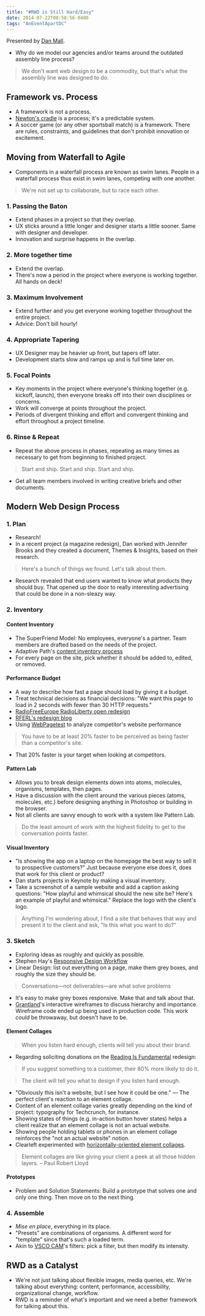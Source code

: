 ```yaml
---
title: "#RWD is Still Hard/Easy"
date: 2014-07-22T08:58:56-0400
tags: "AnEventApartDC"
---
```


Presented by [Dan Mall](http://danielmall.com/).

- Why do we model our agencies and/or teams around the outdated assembly line process?

> We don't want web design to be a commodity, but that's what the assembly line was designed to do.


## Framework vs. Process

- A framework is not a process.
- [Newton's cradle](http://en.wikipedia.org/wiki/Newton's_cradle) is a process; it's a predictable system.
- A soccer game (or any other sportsball match) is a framework. There are rules, constraints, and guidelines that don't prohibit innovation or excitement.


## Moving from Waterfall to Agile

- Components in a waterfall process are known as swim lanes. People in a waterfall process thus exist in swim lanes, competing with one another.

> We're not set up to collaborate, but to race each other.

### 1. Passing the Baton

- Extend phases in a project so that they overlap.
- UX sticks around a little longer and designer starts a little sooner. Same with designer and developer.
- Innovation and surprise happens in the overlap.

### 2. More together time

- Extend the overlap.
- There's now a period in the project where everyone is working together. All hands on deck!

### 3. Maximum Involvement

- Extend further and you get everyone working together throughout the entire project.
- Advice: Don't bill hourly!

### 4. Appropriate Tapering

- UX Designer may be heavier up front, but tapers off later.
- Development starts slow and ramps up and is full time later on.

### 5. Focal Points

- Key moments in the project where everyone's thinking together (e.g. kickoff, launch), then everyone breaks off into their own disciplines or concerns.
- Work will converge at points throughout the project.
- Periods of divergent thinking and effort and convergent thinking and effort throughout a project timeline.

### 6. Rinse & Repeat

- Repeat the above process in phases, repeating as many times as necessary to get from beginning to finished project.

> Start and ship. Start and ship. Start and ship.

- Get all team members involved in writing creative briefs and other documents.


## Modern Web Design Process

### 1. Plan

- Research!
- In a recent project (a magazine redesign), Dan worked with Jennifer Brooks and they created a document, Themes & Insights, based on their research.

> Here's a bunch of things we found. Let's talk about them.

- Research revealed that end users wanted to know what products they should buy. That opened up the door to really interesting advertising that could be done in a non-sleazy way.

### 2. Inventory

#### Content Inventory

- The SuperFriend Model: No employees, everyone's a partner. Team members are drafted based on the needs of the project.
- Adaptive Path's [content inventory process](http://www.adaptivepath.com/ideas/doing-content-inventory/)
- For every page on the site, pick whether it should be added to, edited, or removed.

#### Performance Budget

- A way to describe how fast a page should load by giving it a budget.
- Treat technical decisions as financial decisions: "We want this page to load in 2 seconds with fewer than 30 HTTP requests."
- [RadioFreeEurope RadioLiberty open redesign](http://danielmall.com/articles/radio-free-europe-open-redesign/)
- [RFERL's redesign blog](http://responsivedesign.rferl.org/)
- Using [WebPagetest](http://www.webpagetest.org/) to analyze competitor's website performance

> You have to be at least 20% faster to be perceived as being faster than a competitor's site.

- That 20% faster is your target when looking at competitors.

#### Pattern Lab

- Allows you to break design elements down into atoms, molecules, organisms, templates, then pages.
- Have a discussion with the client around the various pieces (atoms, molecules, etc.) before designing anything in Photoshop or building in the browser.
- Not all clients are savvy enough to work with a system like Pattern Lab.

> Do the least amount of work with the highest fidelity to get to the conversation points faster.

#### Visual Inventory

- "Is showing the app on a laptop on the homepage the best way to sell it to prospective customers?" Just because everyone else does it, does that work for this client or product?
- Dan starts projects in Keynote by making a visual inventory.
- Take a screenshot of a sample website and add a caption asking questions: "How playful and whimsical should the new site be? Here's an example of playful and whimsical." Replace the logo with the client's logo.

> Anything I'm wondering about, I find a site that behaves that way and present it to the client and ask, "Is this what you want to do?"

### 3. Sketch

- Exploring ideas as roughly and quickly as possible.
- Stephen Hay's [Responsive Design Workflow](http://responsivedesignworkflow.com/)
- Linear Design: list out everything on a page, make them grey boxes, and roughly the size they should be.

> Conversations—not deliverables—are what solve problems

- It's easy to make grey boxes responsive. Make that and talk about that.
- [Grantland](http://grantland.com/)'s interactive wireframes to discuss hierarchy and importance. Wireframe code ended up being used in production code. This work _could_ be throwaway, but doesn't have to be.

#### Element Collages

> When you listen hard enough, clients will tell you about their brand.

- Regarding soliciting donations on the [Reading Is Fundamental](http://www.rif.org/) redesign:

> If you suggest something to a customer, their 80% more likely to do it.

> The client will tell you what to design if you listen hard enough.

- "Obviously this isn't a website, but I see how it could be one." — The perfect client's reaction to an element collage.
- Content of an element collage varies greatly depending on the kind of project: typography for Techcrunch, for instance.
- Showing states of things (e.g. in-action button hover states) helps a client realize that an element collage is not an actual website.
- Showing people holding tablets or phones in an element collage reinforces the "not an actual website" notion.
- Clearleft experimented with [horizontally-oriented element collages](http://clearleft.com/thinks/visualdesignexplorations/).

> Element collages are like giving your client a peek at all those hidden layers. – Paul Robert Lloyd

#### Prototypes

- Problem and Solution Statements: Build a prototype that solves one and only one thing. Then move on to the next thing.

### 4. Assemble

- _Mise en place_, everything in its place.
- "Presets" are combinations of organisms. A different word for "template" since that's such a loaded term.
- Akin to [VSCO CAM](http://vsco.co/vscocam)'s filters: pick a filter, but then modify its intensity.


## RWD as a Catalyst

- We're not just talking about flexible images, media queries, etc. We're talking about everything: content, performance, accessibility, organizational change, workflow.
- RWD is a reminder of what's important and we need a better framework for talking about this.
